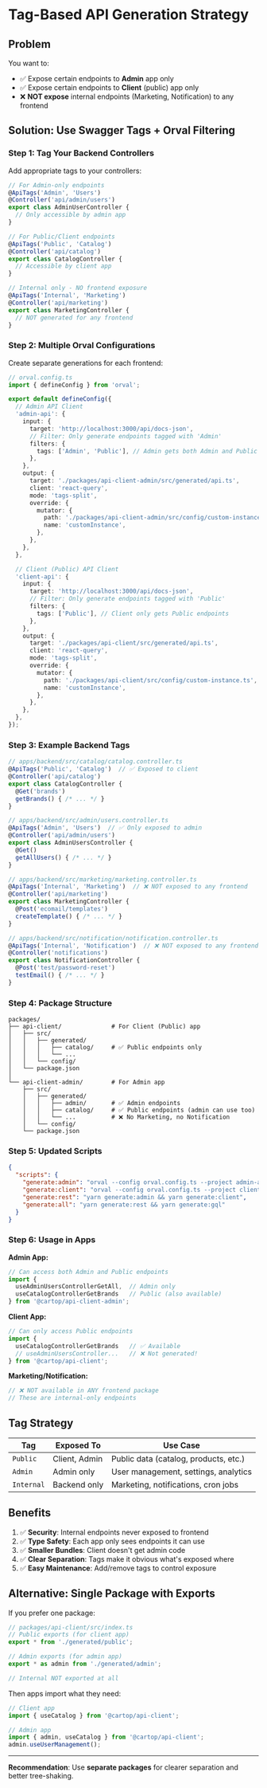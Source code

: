 # Tag-Based API Generation Strategy

## Problem

You want to:
- ✅ Expose certain endpoints to **Admin** app only
- ✅ Expose certain endpoints to **Client** (public) app only
- ❌ **NOT expose** internal endpoints (Marketing, Notification) to any frontend

## Solution: Use Swagger Tags + Orval Filtering

### Step 1: Tag Your Backend Controllers

Add appropriate tags to your controllers:

```typescript
// For Admin-only endpoints
@ApiTags('Admin', 'Users')
@Controller('api/admin/users')
export class AdminUserController {
  // Only accessible by admin app
}

// For Public/Client endpoints
@ApiTags('Public', 'Catalog')
@Controller('api/catalog')
export class CatalogController {
  // Accessible by client app
}

// Internal only - NO frontend exposure
@ApiTags('Internal', 'Marketing')
@Controller('api/marketing')
export class MarketingController {
  // NOT generated for any frontend
}
```

### Step 2: Multiple Orval Configurations

Create separate generations for each frontend:

```typescript
// orval.config.ts
import { defineConfig } from 'orval';

export default defineConfig({
  // Admin API Client
  'admin-api': {
    input: {
      target: 'http://localhost:3000/api/docs-json',
      // Filter: Only generate endpoints tagged with 'Admin'
      filters: {
        tags: ['Admin', 'Public'], // Admin gets both Admin and Public endpoints
      },
    },
    output: {
      target: './packages/api-client-admin/src/generated/api.ts',
      client: 'react-query',
      mode: 'tags-split',
      override: {
        mutator: {
          path: './packages/api-client-admin/src/config/custom-instance.ts',
          name: 'customInstance',
        },
      },
    },
  },

  // Client (Public) API Client
  'client-api': {
    input: {
      target: 'http://localhost:3000/api/docs-json',
      // Filter: Only generate endpoints tagged with 'Public'
      filters: {
        tags: ['Public'], // Client only gets Public endpoints
      },
    },
    output: {
      target: './packages/api-client/src/generated/api.ts',
      client: 'react-query',
      mode: 'tags-split',
      override: {
        mutator: {
          path: './packages/api-client/src/config/custom-instance.ts',
          name: 'customInstance',
        },
      },
    },
  },
});
```

### Step 3: Example Backend Tags

```typescript
// apps/backend/src/catalog/catalog.controller.ts
@ApiTags('Public', 'Catalog')  // ✅ Exposed to client
@Controller('api/catalog')
export class CatalogController {
  @Get('brands')
  getBrands() { /* ... */ }
}

// apps/backend/src/admin/users.controller.ts
@ApiTags('Admin', 'Users')  // ✅ Only exposed to admin
@Controller('api/admin/users')
export class AdminUsersController {
  @Get()
  getAllUsers() { /* ... */ }
}

// apps/backend/src/marketing/marketing.controller.ts
@ApiTags('Internal', 'Marketing')  // ❌ NOT exposed to any frontend
@Controller('api/marketing')
export class MarketingController {
  @Post('ecomail/templates')
  createTemplate() { /* ... */ }
}

// apps/backend/src/notification/notification.controller.ts
@ApiTags('Internal', 'Notification')  // ❌ NOT exposed to any frontend
@Controller('notifications')
export class NotificationController {
  @Post('test/password-reset')
  testEmail() { /* ... */ }
}
```

### Step 4: Package Structure

```
packages/
├── api-client/              # For Client (Public) app
│   ├── src/
│   │   ├── generated/
│   │   │   ├── catalog/     # ✅ Public endpoints only
│   │   │   └── ...
│   │   └── config/
│   └── package.json
│
└── api-client-admin/        # For Admin app
    ├── src/
    │   ├── generated/
    │   │   ├── admin/       # ✅ Admin endpoints
    │   │   ├── catalog/     # ✅ Public endpoints (admin can use too)
    │   │   └── ...          # ❌ No Marketing, no Notification
    │   └── config/
    └── package.json
```

### Step 5: Updated Scripts

```json
{
  "scripts": {
    "generate:admin": "orval --config orval.config.ts --project admin-api",
    "generate:client": "orval --config orval.config.ts --project client-api",
    "generate:rest": "yarn generate:admin && yarn generate:client",
    "generate:all": "yarn generate:rest && yarn generate:gql"
  }
}
```

### Step 6: Usage in Apps

**Admin App:**
```typescript
// Can access both Admin and Public endpoints
import {
  useAdminUsersControllerGetAll,  // Admin only
  useCatalogControllerGetBrands   // Public (also available)
} from '@cartop/api-client-admin';
```

**Client App:**
```typescript
// Can only access Public endpoints
import {
  useCatalogControllerGetBrands   // ✅ Available
  // useAdminUsersController...   // ❌ Not generated!
} from '@cartop/api-client';
```

**Marketing/Notification:**
```typescript
// ❌ NOT available in ANY frontend package
// These are internal-only endpoints
```

## Tag Strategy

| Tag | Exposed To | Use Case |
|-----|-----------|----------|
| `Public` | Client, Admin | Public data (catalog, products, etc.) |
| `Admin` | Admin only | User management, settings, analytics |
| `Internal` | Backend only | Marketing, notifications, cron jobs |

## Benefits

1. ✅ **Security**: Internal endpoints never exposed to frontend
2. ✅ **Type Safety**: Each app only sees endpoints it can use
3. ✅ **Smaller Bundles**: Client doesn't get admin code
4. ✅ **Clear Separation**: Tags make it obvious what's exposed where
5. ✅ **Easy Maintenance**: Add/remove tags to control exposure

## Alternative: Single Package with Exports

If you prefer one package:

```typescript
// packages/api-client/src/index.ts
// Public exports (for client app)
export * from './generated/public';

// Admin exports (for admin app)
export * as admin from './generated/admin';

// Internal NOT exported at all
```

Then apps import what they need:
```typescript
// Client app
import { useCatalog } from '@cartop/api-client';

// Admin app
import { admin, useCatalog } from '@cartop/api-client';
admin.useUserManagement();
```

---

**Recommendation**: Use **separate packages** for clearer separation and better tree-shaking.

